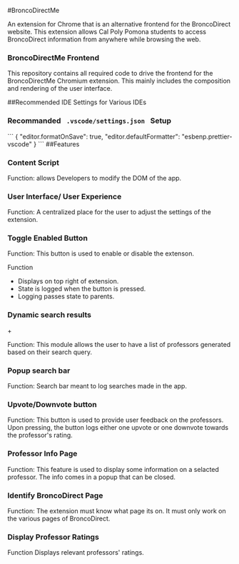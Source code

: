 #BroncoDirectMe

<p> An extension for Chrome that is an alternative frontend for the BroncoDirect website. This extension allows Cal Poly Pomona students to access BroncoDirect information from anywhere while browsing the web. </p>

<h3> BroncoDirectMe Frontend </h3>

<p> This repository contains all required code to drive the frontend for the BroncoDirectMe Chromium extension. This mainly includes the composition and rendering of the user interface.</p>

##Recommended IDE Settings for Various IDEs

<h3> Recommanded <code> .vscode/settings.json </code> Setup</h3>
```
{
  "editor.formatOnSave": true,
  "editor.defaultFormatter": "esbenp.prettier-vscode"
}
```
##Features

<h3> Content Script </h3>
<p> Function: allows Developers to modify the DOM of the app. </p>

<h3> User Interface/ User Experience </h3>
<p> Function: A centralized place for the user to adjust the settings of the extension. </p>

<h3> Toggle Enabled Button </h3>
<p> Function: This button is used to enable or disable the extenson. </p>

<p> Function </p> 
<ul>
<li> Displays on top right of extension. </li>
<li> State is logged when the button is pressed. </li>
<li> Logging passes state to parents. </li>
</ul>

<h3> Dynamic search results </h3>+
<p> Function: This module allows the user to have a list of professors generated based on their search query. </p>

<h3> Popup search bar </h3> 
<p> Function: Search bar meant to log searches made in the app. </p>

<h3> Upvote/Downvote button </h3>
<p> Function: This button is used to provide user feedback on the professors. Upon pressing, the button logs either one upvote or one downvote towards the professor's rating. </p>

<h3> Professor Info Page </h3> 
<p> Function: This feature is used to display some information on a selacted professor. The info comes in a popup that can be closed. </p>

<h3> Identify BroncoDirect Page </h3>
<p> Function: The extension must know what page its on. It must only work on the various pages of BroncoDirect. </p>

<h3> Display Professor Ratings </h3>
<p> Function Displays relevant professors' ratings. </p>
